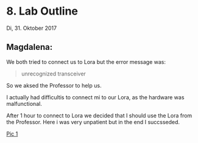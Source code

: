 # 8. Lab Outline
Di, 31. Oktober 2017

## Magdalena:
We both tried to connect us to Lora but the error message was:

>unrecognized transceiver

So we aksed the Professor to help us.

I actually had difficultis to connect mi to our Lora, as the hardware was malfunctional.

After 1 hour to connect to Lora we decided that I should use the Lora from the Professor. Here i was very unpatient but in the end I succsseded.

[Pic 1]()
